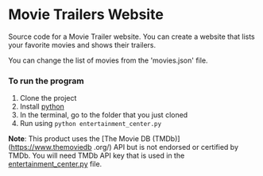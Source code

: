 # Movie Trailers Website

Source code for a Movie Trailer website. You can create a website that lists
your favorite movies and shows their trailers.

You can change the list of movies from the 'movies.json' file.

### To run the program
1. Clone the project
2. Install [python](https://www.python.org/)
3. In the terminal, go to the folder that you just cloned
4. Run using `python entertainment_center.py`


**Note**: This product uses the [The Movie DB (TMDb)](https://www.themoviedb
.org/) API but is not endorsed or certified by TMDb. You will need TMDb API key
that is used in the [entertainment_center.py](/entertainment_center.py) file.